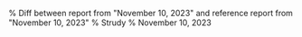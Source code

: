 % Diff between report from "November 10, 2023" and reference report from "November 10, 2023"
% Strudy
% November 10, 2023


